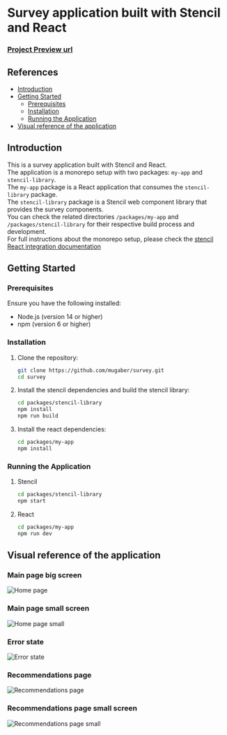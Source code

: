 # Survey application built with Stencil and React

### [Project Preview url](https://zc9589-5173.csb.app/)

## References
- [Introduction](#introduction)
- [Getting Started](#getting-started)
  - [Prerequisites](#prerequisites)
  - [Installation](#installation)
  - [Running the Application](#running-the-application)
- [Visual reference of the application](#visual-reference-of-the-application)

## Introduction
This is a survey application built with Stencil and React. <br>
The application is a monorepo setup with two packages: `my-app` and `stencil-library`. <br>
The `my-app` package is a React application that consumes the `stencil-library` package. <br>
The `stencil-library` package is a Stencil web component library that provides the survey components. <br>
You can check the related directories `/packages/my-app` and `/packages/stencil-library` for their respective build process and development. <br>
For full instructions about the monorepo setup, please check the [stencil React integration documentation](https://stenciljs.com/docs/react)

## Getting Started

### Prerequisites

Ensure you have the following installed:

- Node.js (version 14 or higher)
- npm (version 6 or higher)

### Installation

1. Clone the repository:

   ```bash
   git clone https://github.com/mugaber/survey.git
   cd survey
   ```

2. Install the stencil dependencies and build the stencil library:

    ```bash
    cd packages/stencil-library
    npm install
    npm run build
    ```

3. Install the react dependencies:

    ```bash
    cd packages/my-app
    npm install
    ```

### Running the Application

1. Stencil

    ```bash
    cd packages/stencil-library
    npm start
    ```

2. React
    ```bash
    cd packages/my-app
    npm run dev
    ```

## Visual reference of the application
### Main page big screen
![Home page](assets/main-page-big.png)

### Main page small screen
![Home page small](assets/page-sm.png)

### Error state
![Error state](assets/error-state.png)

### Recommendations page
![Recommendations page](assets/results-bg.png)

### Recommendations page small screen
![Recommendations page small](assets/results-sm.png)
